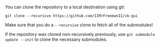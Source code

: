 You can clone the repository to a local destination using git:

`git clone --recursive https://github.com/IIMrFreemanII/vk-gui`

Make sure that you do a `--recursive` clone to fetch all of the submodules!

If the repository was cloned non-recursively previously, use `git submodule update --init` to clone the necessary submodules.